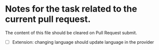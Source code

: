 # Notes for the task related to the current pull request.

The content of this file should be cleared on Pull Request submit.

- [ ] Extension: changing language should update language in the provider
